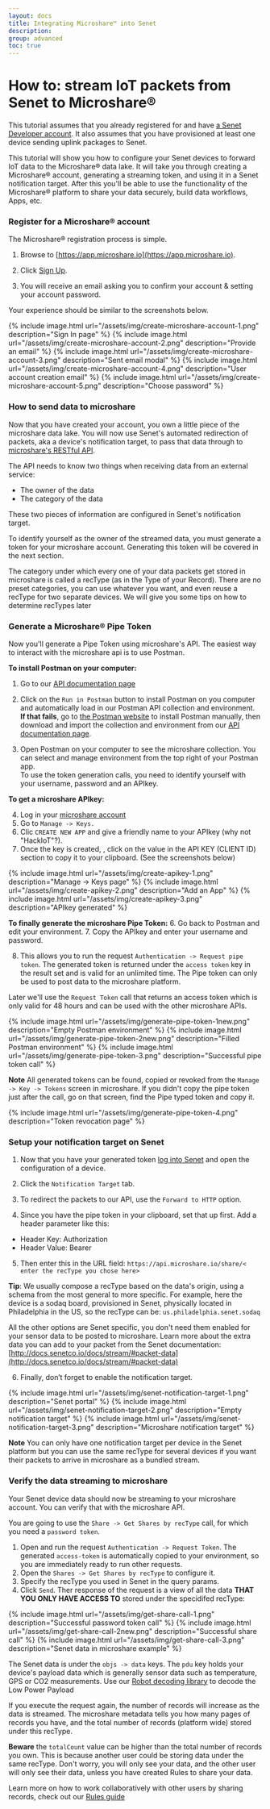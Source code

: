 ```yaml
---
layout: docs
title: Integrating Microshare™ into Senet
description:
group: advanced
toc: true
---
```


# How to: stream IoT packets from Senet to Microshare®

This tutorial assumes that you already registered for and have [a Senet Developer account](http://www.senetco.com/developer-portal/). It also assumes that you have provisioned at least one device sending uplink packages to Senet.

This tutorial will show you how to configure your Senet devices to forward IoT data to the Microshare® data lake. It will take you through creating a Microshare® account, generating a streaming token, and using it in a Senet notification target. After this you'll be able to use the functionality of the Microshare® platform to share your data securely, build data workflows, Apps, etc.

### Register for a Microshare® account

The Microshare® registration process is simple. 
1. Browse to [https://app.microshare.io](https://app.microshare.io).
2. Click [Sign Up](https://auth.microshare.io/portal/signup).

3. You will receive an email asking you to confirm your account & setting your account password.

Your experience should be similar to the screenshots below.

{% include image.html url="/assets/img/create-microshare-account-1.png" description="Sign In page" %}
{% include image.html url="/assets/img/create-microshare-account-2.png" description="Provide an email" %}
{% include image.html url="/assets/img/create-microshare-account-3.png" description="Sent email modal" %}
{% include image.html url="/assets/img/create-microshare-account-4.png" description="User account creation email" %}
{% include image.html url="/assets/img/create-microshare-account-5.png" description="Choose password" %}

### How to send data to microshare

Now that you have created your account, you own a little piece of the microshare data lake. You will now use Senet's automated redirection of packets, aka a device's notification target, to pass that data through to [microshare's RESTful API](../../generic-rest-api).

The API needs to know two things when receiving data from an external service:

- The owner of the data
- The category of the data

These two pieces of information are configured in Senet's notification target.

To identify yourself as the owner of the streamed data, you must generate a token for your microshare account. Generating this token will be covered in the next section.

The category under which every one of your data packets get stored in microshare is called a recType (as in the Type of your Record). There are no preset categories, you can use whatever you want, and even reuse a recType for two separate devices. We will give you some tips on how to determine recTypes later

### Generate a Microshare® Pipe Token

Now you'll generate a Pipe Token using microshare's API. The easiest way to interact with the microshare api is to use Postman.

**To install Postman on your computer:**

1. Go to our [API documentation page](../../generic-rest-api)

2. Click on the `Run in Postman` button to install Postman on you computer and automatically load in our Postman API collection and environment.  
**If that fails**, go to [the Postman website](https://www.getpostman.com/) to install Postman manually, then download and import the collection and environment from our [API documentation page](../../generic-rest-api).

3. Open Postman on your computer to see the microshare collection. You can select and manage environment from the top right of your Postman app.  
To use the token generation calls, you need to identify yourself with your username, password and an APIkey.  

**To get a microshare APIkey:**

4. Log in your [microshare account](https://app.microshare.io)
5. Go to `Manage -> Keys.`  
6. Clic `CREATE NEW APP` and give a friendly name to your APIkey (why not "HackIoT"?).
5. Once the key is created, , click on the value in the API KEY (CLIENT ID) section to copy it to your clipboard. (See the screenshots below)

{% include image.html url="/assets/img/create-apikey-1.png" description="Manage -> Keys page" %}
{% include image.html url="/assets/img/create-apikey-2.png" description="Add an App" %}
{% include image.html url="/assets/img/create-apikey-3.png" description="APIkey generated" %}

**To finally generate the microshare Pipe Token:**
6. Go back to Postman and edit your environment.
7. Copy the APIkey and enter your username and password.

8. This allows you to run the request `Authentication -> Request pipe token`.   The generated token is returned under the `access token` key in the result set and is valid for an unlimited time.  The Pipe token can only be used to post data to the microshare platform.

Later we'll use the `Request Token` call that returns an access token which is only valid for 48 hours and can be used with the other microshare APIs.

{% include image.html url="/assets/img/generate-pipe-token-1new.png" description="Empty Postman environment" %}
{% include image.html url="/assets/img/generate-pipe-token-2new.png" description="Filled Postman environment" %}
{% include image.html url="/assets/img/generate-pipe-token-3.png" description="Successful pipe token call" %}

**Note** All generated tokens can be found, copied or revoked from the `Manage -> Key -> Tokens` screen in microshare. If you didn't copy the pipe token just after the call, go on that screen, find the Pipe typed token and copy it.

{% include image.html url="/assets/img/generate-pipe-token-4.png" description="Token revocation page" %}

### Setup your notification target on Senet

1. Now that you have your generated token [log into Senet](https://portal.senetco.io/) and open the configuration of a device.
2. Click the `Notification Target` tab.
3. To redirect the packets to our API, use the `Forward to HTTP` option.

4. Since you have the pipe token in your clipboard, set that up first. Add a header parameter like this:
- Header Key: Authorization
- Header Value: Bearer <enter the pipe token here>

5. Then enter this in the URL field: `https://api.microshare.io/share/< enter the recType you chose here>`

**Tip**: We usually compose a recType based on the data's origin, using a schema from the most general to more specific. For example, here the device is a sodaq board, provisioned in Senet, physically located in Philadelphia in the US, so the recType can be: `us.philadelphia.senet.sodaq`

All the other options are Senet specific, you don't need them enabled for your sensor data to be posted to microshare. Learn more about the extra data you can add to your packet from the Senet documentation: [http://docs.senetco.io/docs/stream/#packet-data](http://docs.senetco.io/docs/stream/#packet-data)

6. Finally, don’t forget to enable the notification target.

{% include image.html url="/assets/img/senet-notification-target-1.png" description="Senet portal" %}
{% include image.html url="/assets/img/senet-notification-target-2.png" description="Empty notification target" %}
{% include image.html url="/assets/img/senet-notification-target-3.png" description="Microshare notification target" %}

**Note** You can only have one notification target per device in the Senet platform but you can use the same recType for several devices if you want their packets to arrive in microshare as a bundled stream.

### Verify the data streaming to microshare

Your Senet device data should now be streaming to your microshare account. You can verify that with the microshare API.

You are going to use the `Share -> Get Shares by recType` call, for which you need a `password token`.

1. Open and run the request `Authentication -> Request Token`. The generated `access-token` is automatically copied to your environment, so you are immediately ready to run other requests.
2. Open the `Shares -> Get Shares by recType` to configure it.
3. Specify the recType you used in Senet in the query params.
4. Click `Send`. 
Ther response of the request is a view of all the data **THAT YOU ONLY HAVE ACCESS TO** stored under the specidifed recType:
            
{% include image.html url="/assets/img/get-share-call-1.png" description="Successful password token call" %}
{% include image.html url="/assets/img/get-share-call-2new.png" description="Successful share call" %}
{% include image.html url="/assets/img/get-share-call-3.png" description="Senet data in microshare example" %}

The Senet data is under the `objs -> data` keys. The `pdu` key holds your device's payload data which is generally sensor data such as temperature, GPS or CO2 measurements.
Use our [Robot decoding library](../../robots-libraries/decoding-payloads/) to decode the Low Power Payload

If you execute the request again, the number of records will increase as the data is streamed. The microshare metadata tells you how many pages of records you have, and the total number of records (platform wide) stored under this recType.

**Beware** the `totalCount` value can be higher than the total number of records you own.  This is because another user could be storing data under the same recType. Don't worry, you will only see your data, and the other user will only see their data, unless you have created Rules to share your data.

Learn more on how to work collaboratively with other users by sharing records, check out our [Rules guide](../../../getting-started/rules-guide)
